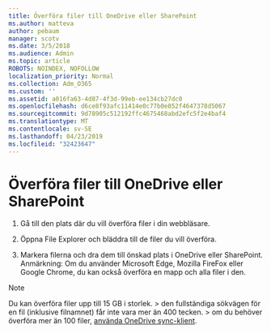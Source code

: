 ```yaml
---
title: Överföra filer till OneDrive eller SharePoint
ms.author: matteva
author: pebaum
manager: scotv
ms.date: 3/5/2018
ms.audience: Admin
ms.topic: article
ROBOTS: NOINDEX, NOFOLLOW
localization_priority: Normal
ms.collection: Adm_O365
ms.custom: ''
ms.assetid: a016fa63-4d87-4f3d-99eb-ee134cb27dc0
ms.openlocfilehash: d6ce8f93afc11414e0c77b0e852f4647378d5067
ms.sourcegitcommit: 9d78905c512192ffc4675468abd2efc5f2e4baf4
ms.translationtype: MT
ms.contentlocale: sv-SE
ms.lasthandoff: 04/23/2019
ms.locfileid: "32423647"
---
```

# <a name="upload-files-to-onedrive-or-sharepoint"></a>Överföra filer till OneDrive eller SharePoint

1. Gå till den plats där du vill överföra filer i din webbläsare.
    
2. Öppna File Explorer och bläddra till de filer du vill överföra.
    
3. Markera filerna och dra dem till önskad plats i OneDrive eller SharePoint. Anmärkning: Om du använder Microsoft Edge, Mozilla FireFox eller Google Chrome, du kan också överföra en mapp och alla filer i den.
    
> [!NOTE]
>  Du kan överföra filer upp till 15 GB i storlek. > den fullständiga sökvägen för en fil (inklusive filnamnet) får inte vara mer än 400 tecken. > om du behöver överföra mer än 100 filer, [använda OneDrive sync-klient](https://go.microsoft.com/fwlink/?linkid=866427). 
  

